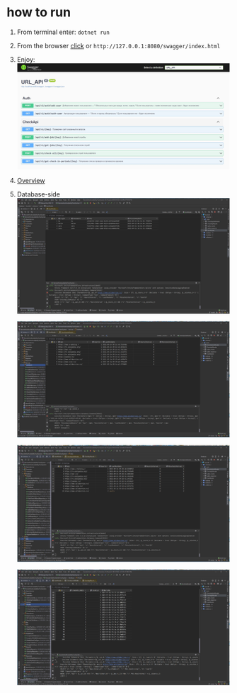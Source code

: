 # how to run


1. From terminal enter: `dotnet run`

2. From the browser [click](http://localhost:8080/swagger/index.html) or `http://127.0.0.1:8080/swagger/index.html`

3. Enjoy:        
![img.jpg](files/img.jpg)

4. [Overview](files/localhost-8080-swagger-index-html..pdf)

5. Database-side
    ![db_users](files/users%20db.jpg)

    ![db_users](files/CheckApiJobModel.jpg)

    ![db_users](files/CheckApiJobModels_null.jpg)

    ![db_users](files/CheckApiResults.jpg)



